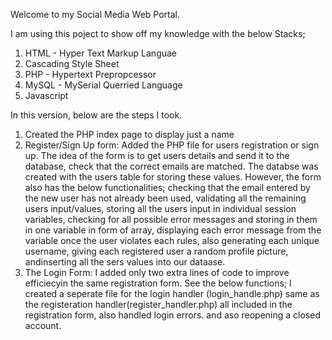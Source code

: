 Welcome to my Social Media Web Portal.

I am using this poject to show off my knowledge with the below Stacks;
1) HTML - Hyper Text Markup Languae
2) Cascading Style Sheet
3) PHP - Hypertext Prepropcessor
4) MySQL - MySerial Querried Language
5) Javascript

In this version, below are the steps I took.
1) Created the PHP index page to display just a name
2) Register/Sign Up form: Added the PHP file for users registration or sign up. The idea of the form is to get users details and send it to the database, check that the correct  emails are matched. The databse was created with the users table for storing these values. However, the form also has the below functionalities; checking that the email entered by the new user has not already been used, validating all the remaining users input/values, storing all the users input in individual session variables, checking for all possible error messages and storing in them in one variable in form of array, displaying each error message from the variable once the user violates each rules, also generating each unique username, giving each registered user a random profile picture, andinserting all the sers values into our dataase.
3) The Login Form: I added only two extra lines of code to improve efficiecyin the same registration form. See the below functions; I created a seperate file for the login handler (login_handle.php) same as the registeration handler(register_handler.php) all included in the registration form, also handled login errors. and aso reopening a closed account.
